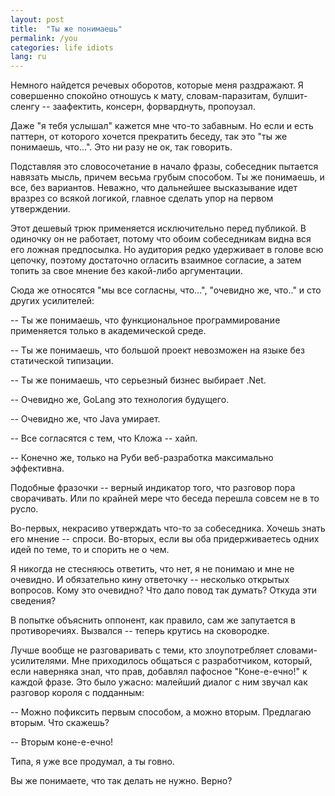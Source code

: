 ```yaml
---
layout: post
title:  "Ты же понимаешь"
permalink: /you
categories: life idiots
lang: ru
---
```


Немного найдется речевых оборотов, которые меня раздражают. Я совершенно
спокойно отношусь к мату, словам-паразитам, булшит-сленгу -- заафектить,
консерн, форварднуть, пропоузал.

Даже "я тебя услышал" кажется мне что-то забавным. Но если и есть паттерн, от
которого хочется прекратить беседу, так это "ты же понимаешь, что...". Это ни
разу не ок, так говорить.

Подставляя это словосочетание в начало фразы, собеседник пытается навязать
мысль, причем весьма грубым способом. Ты же понимаешь, и все, без
вариантов. Неважно, что дальнейшее высказывание идет вразрез со всякой логикой,
главное сделать упор на первом утверждении.

Этот дешевый трюк применяется исключительно перед публикой. В одиночку он не
работает, потому что обоим собеседникам видна вся его ложная предпосылка. Но
аудитория редко удерживает в голове всю цепочку, поэтому достаточно огласить
взаимное согласие, а затем топить за свое мнение без какой-либо аргументации.

Сюда же относятся "мы все согласны, что...", "очевидно же, что.." и сто других
усилителей:

-- Ты же понимаешь, что функциональное программирование применяется только в
академической среде.

-- Ты же понимаешь, что большой проект невозможен на языке без статической
типизации.

-- Ты же понимаешь, что серьезный бизнес выбирает .Net.

-- Очевидно же, GoLang это технология будущего.

-- Очевидно же, что Java умирает.

-- Все согласятся с тем, что Кложа -- хайп.

-- Конечно же, только на Руби веб-разработка максимально эффективна.

Подобные фразочки -- верный индикатор того, что разговор пора сворачивать. Или
по крайней мере что беседа перешла совсем не в то русло.

Во-первых, некрасиво утверждать что-то за собеседника. Хочешь знать его мнение
-- спроси. Во-вторых, если вы оба придерживаетесь одних идей по теме, то и
спорить не о чем.

Я никогда не стесняюсь ответить, что нет, я не понимаю и мне не очевидно. И
обязательно кину ответочку -- несколько открытых вопросов. Кому это очевидно?
Что дало повод так думать? Откуда эти сведения?

В попытке объяснить оппонент, как правило, сам же запутается в
противоречиях. Вызвался -- теперь крутись на сковородке.

Лучше вообще не разговаривать с теми, кто злоупотребляет
словами-усилителями. Мне приходилось общаться с разработчиком, который, если
наверняка знал, что прав, добавлял пафосное "Коне-е-ечно!" к каждой фразе. Это
было ужасно: малейший диалог с ним звучал как разговор короля с подданным:

-- Можно пофиксить первым способом, а можно вторым. Предлагаю вторым. Что
скажешь?

-- Вторым коне-е-ечно!

Типа, я уже все продумал, а ты говно.

Вы же понимаете, что так делать не нужно. Верно?
